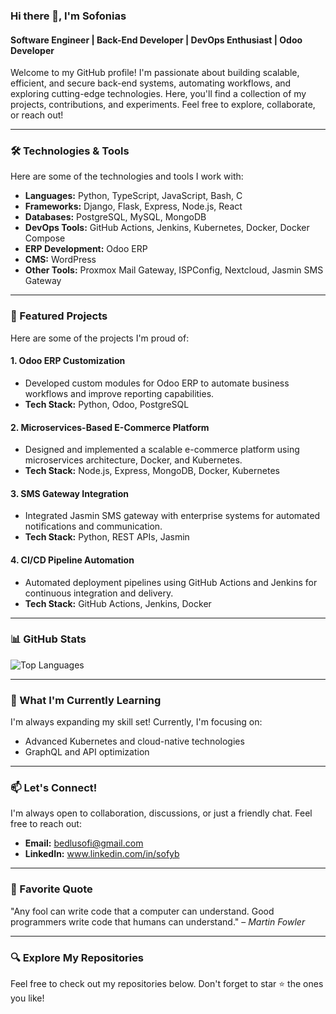 ### Hi there 👋, I'm Sofonias  
#### Software Engineer | Back-End Developer | DevOps Enthusiast | Odoo Developer

Welcome to my GitHub profile! I'm passionate about building scalable, efficient, and secure back-end systems, automating workflows, and exploring cutting-edge technologies. Here, you'll find a collection of my projects, contributions, and experiments. Feel free to explore, collaborate, or reach out!  

---

### 🛠️ Technologies & Tools  
Here are some of the technologies and tools I work with:  

- **Languages:** Python, TypeScript, JavaScript, Bash, C  
- **Frameworks:** Django, Flask, Express, Node.js, React  
- **Databases:** PostgreSQL, MySQL, MongoDB  
- **DevOps Tools:** GitHub Actions, Jenkins, Kubernetes, Docker, Docker Compose  
- **ERP Development:** Odoo ERP  
- **CMS:** WordPress  
- **Other Tools:** Proxmox Mail Gateway, ISPConfig, Nextcloud, Jasmin SMS Gateway  

---

### 🚀 Featured Projects  
Here are some of the projects I'm proud of:  

#### 1. Odoo ERP Customization  
- Developed custom modules for Odoo ERP to automate business workflows and improve reporting capabilities.  
- **Tech Stack:** Python, Odoo, PostgreSQL  

#### 2. Microservices-Based E-Commerce Platform  
- Designed and implemented a scalable e-commerce platform using microservices architecture, Docker, and Kubernetes.  
- **Tech Stack:** Node.js, Express, MongoDB, Docker, Kubernetes  

#### 3. SMS Gateway Integration  
- Integrated Jasmin SMS gateway with enterprise systems for automated notifications and communication.  
- **Tech Stack:** Python, REST APIs, Jasmin  

#### 4. CI/CD Pipeline Automation  
- Automated deployment pipelines using GitHub Actions and Jenkins for continuous integration and delivery.  
- **Tech Stack:** GitHub Actions, Jenkins, Docker  

---

### 📊 GitHub Stats  
![Top Languages](https://github-readme-stats.vercel.app/api/top-langs/?username=bedlusofi@gmail.com&layout=compact&theme=radical)

---

### 🌱 What I'm Currently Learning  
I'm always expanding my skill set! Currently, I'm focusing on:  
- Advanced Kubernetes and cloud-native technologies   
- GraphQL and API optimization  

---

### 📫 Let's Connect!  
I'm always open to collaboration, discussions, or just a friendly chat. Feel free to reach out:  
- **Email:** bedlusofi@gmail.com  
- **LinkedIn:** www.linkedin.com/in/sofyb

---

### 📜 Favorite Quote  
"Any fool can write code that a computer can understand. Good programmers write code that humans can understand." – *Martin Fowler*  

---

### 🔍 Explore My Repositories  
Feel free to check out my repositories below. Don't forget to star ⭐ the ones you like!  


